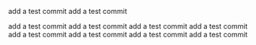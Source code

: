 add a test commit
add a test commit


add a test commit
add a test commit
add a test commit
add a test commit
add a test commit
add a test commit
add a test commit
add a test commit
